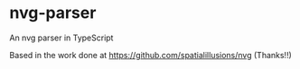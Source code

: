 # nvg-parser

An nvg parser in TypeScript

Based in the work done at https://github.com/spatialillusions/nvg (Thanks!!)
